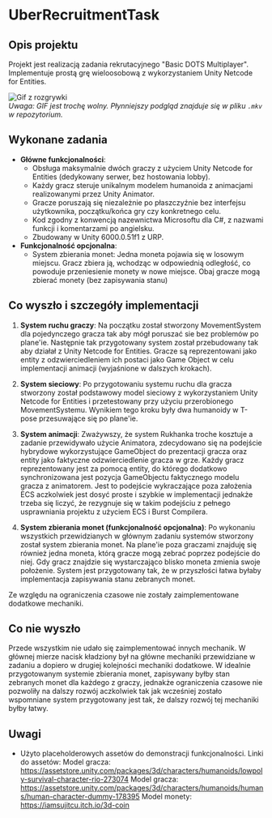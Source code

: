 # UberRecruitmentTask

## Opis projektu
Projekt jest realizacją zadania rekrutacyjnego "Basic DOTS Multiplayer". Implementuje prostą grę wieloosobową z wykorzystaniem Unity Netcode for Entities.

![Gif z rozgrywki](https://github.com/rybydrapiezne/UberRecruitmentTask/blob/main/2025-07-31%2023-03-29.gif)  
*Uwaga: GIF jest trochę wolny. Płynniejszy podgląd znajduje się w pliku `.mkv` w repozytorium.*

## Wykonane zadania
- **Główne funkcjonalności**:
  - Obsługa maksymalnie dwóch graczy z użyciem Unity Netcode for Entities (dedykowany serwer, bez hostowania lobby).
  - Każdy gracz steruje unikalnym modelem humanoida z animacjami realizowanymi przez Unity Animator.
  - Gracze poruszają się niezależnie po płaszczyźnie bez interfejsu użytkownika, początku/końca gry czy konkretnego celu.
  - Kod zgodny z konwencją nazewnictwa Microsoftu dla C#, z nazwami funkcji i komentarzami po angielsku.
  - Zbudowany w Unity 6000.0.51f1 z URP.
- **Funkcjonalność opcjonalna**:
  - System zbierania monet: Jedna moneta pojawia się w losowym miejscu. Gracz zbiera ją, wchodząc w odpowiednią odległość, co powoduje przeniesienie monety w nowe miejsce. Obaj gracze mogą zbierać monety (bez zapisywania stanu)

## Co wyszło i szczegóły implementacji
1. **System ruchu graczy**:
   Na początku został stworzony MovementSystem dla pojedynczego gracza tak aby mógł poruszać sie bez problemów po plane'ie. Następnie tak przygotowany system został przebudowany tak aby działał z Unity Netcode for       Entities. Gracze są reprezentowani jako entity z odzwierciedleniem ich postaci jako Game Object w celu implementacji animacji (wyjaśnione w dalszych krokach).
2. **System sieciowy**: Po przygotowaniu systemu ruchu dla gracza stworzony został podstawowy model sieciowy z wykorzystaniem Unity Netcode for Entities i przetestowany przy użyciu przerobionego MovementSystemu. Wynikiem tego kroku były dwa humanoidy w T-pose przesuwające się po plane'ie.
3. **System animacji**: Zważywszy, że system Rukhanka troche kosztuje a zadanie przewidywało użycie Animatora, zdecydowano się na podejście hybrydowe wykorzystujące GameObject do prezentacji gracza oraz entity jako faktyczne odzwierciedlenie gracza w grze. Każdy gracz reprezentowany jest za pomocą entity, do którego dodatkowo synchronizowana jest pozycja GameObjectu faktycznego modelu gracza z animatorem. Jest to podejście wykraczające poza założenia ECS aczkolwiek jest dosyć proste i szybkie w implementacji jednakże trzeba się liczyć, że rezygnuje się w takim podejściu z pełnego usprawniania projektu z użyciem ECS i Burst Compilera.

4. **System zbierania monet (funkcjonalność opcjonalna)**: Po wykonaniu wszystkich przewidzianych w głównym zadaniu systemów stworzony został system zbierania monet. Na plane'ie poza graczami znajduję się również jedna moneta, którą gracze mogą zebrać poprzez podejście do niej. Gdy gracz znajdzie się wystarczająco blisko moneta zmienia swoje położenie. System jest przygotowany tak, że w przyszłości łatwa byłaby implementacja zapisywania stanu zebranych monet.

Ze względu na ograniczenia czasowe nie zostały zaimplementowane dodatkowe mechaniki.

## Co nie wyszło
Przede wszystkim nie udało się zaimplementować innych mechanik. W głównej mierze nacisk kładziony był na główne mechaniki przewidziane w zadaniu a dopiero w drugiej kolejności mechaniki dodatkowe. W idealnie przygotowanym systemie zbierania monet, zapisywany byłby stan zebranych monet dla każdego z graczy, jednakże ograniczenia czasowe nie pozwoliły na dalszy rozwój aczkolwiek tak jak wcześniej zostało wspomniane system przygotowany jest tak, że dalszy rozwój tej mechaniki byłby łatwy.

## Uwagi
- Użyto placeholderowych assetów do demonstracji funkcjonalności.
Linki do assetów:
Model gracza: https://assetstore.unity.com/packages/3d/characters/humanoids/lowpoly-survival-character-rio-273074
Model gracza: https://assetstore.unity.com/packages/3d/characters/humanoids/humans/human-character-dummy-178395
Model monety: https://iamsujitcu.itch.io/3d-coin




